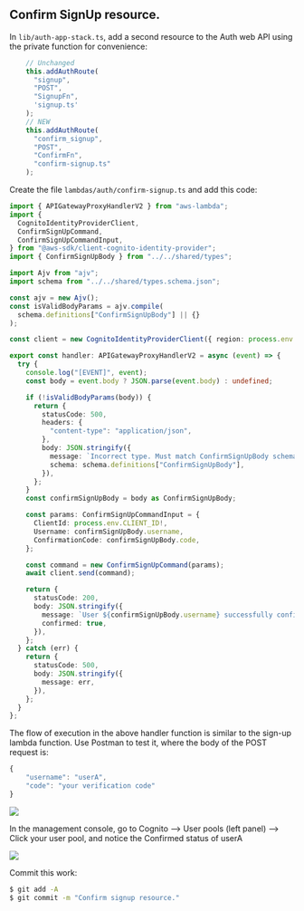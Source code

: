 ## Confirm SignUp resource.

In `lib/auth-app-stack.ts`, add a second resource to the Auth web API using the private function for convenience:

~~~ts
    // Unchanged
    this.addAuthRoute(
      "signup",
      "POST",
      "SignupFn",
      'signup.ts'
    );
    // NEW
    this.addAuthRoute(
      "confirm_signup",
      "POST",
      "ConfirmFn",
      "confirm-signup.ts"
    );
~~~
Create the file `lambdas/auth/confirm-signup.ts` and add this code:
~~~ts
import { APIGatewayProxyHandlerV2 } from "aws-lambda";
import {
  CognitoIdentityProviderClient,
  ConfirmSignUpCommand,
  ConfirmSignUpCommandInput,
} from "@aws-sdk/client-cognito-identity-provider";
import { ConfirmSignUpBody } from "../../shared/types";

import Ajv from "ajv";
import schema from "../../shared/types.schema.json";

const ajv = new Ajv();
const isValidBodyParams = ajv.compile(
  schema.definitions["ConfirmSignUpBody"] || {}
);

const client = new CognitoIdentityProviderClient({ region: process.env.REGION });

export const handler: APIGatewayProxyHandlerV2 = async (event) => {
  try {
    console.log("[EVENT]", event);
    const body = event.body ? JSON.parse(event.body) : undefined;

    if (!isValidBodyParams(body)) {
      return {
        statusCode: 500,
        headers: {
          "content-type": "application/json",
        },
        body: JSON.stringify({
          message: `Incorrect type. Must match ConfirmSignUpBody schema`,
          schema: schema.definitions["ConfirmSignUpBody"],
        }),
      };
    }
    const confirmSignUpBody = body as ConfirmSignUpBody;

    const params: ConfirmSignUpCommandInput = {
      ClientId: process.env.CLIENT_ID!,
      Username: confirmSignUpBody.username,
      ConfirmationCode: confirmSignUpBody.code,
    };

    const command = new ConfirmSignUpCommand(params);
    await client.send(command);

    return {
      statusCode: 200,
      body: JSON.stringify({
        message: `User ${confirmSignUpBody.username} successfully confirmed`,
        confirmed: true,
      }),
    };
  } catch (err) {
    return {
      statusCode: 500,
      body: JSON.stringify({
        message: err,
      }),
    };
  }
};

~~~
The flow of execution in the above handler function is similar to the sign-up lambda function. Use Postman to test it, where the body of the POST request is:
~~~ts
{
    "username": "userA",
    "code": "your verification code"
}
~~~

![][confirm]

In the management console, go to Cognito --> User pools (left panel) --> Click your user pool, and notice the Confirmed status of userA

![][confirmed]

Commit this work:
~~~bash
$ git add -A
$ git commit -m "Confirm signup resource."
~~~

[confirm]: ./img/confirm.png
[confirmed]: ./img/confirmed.png


